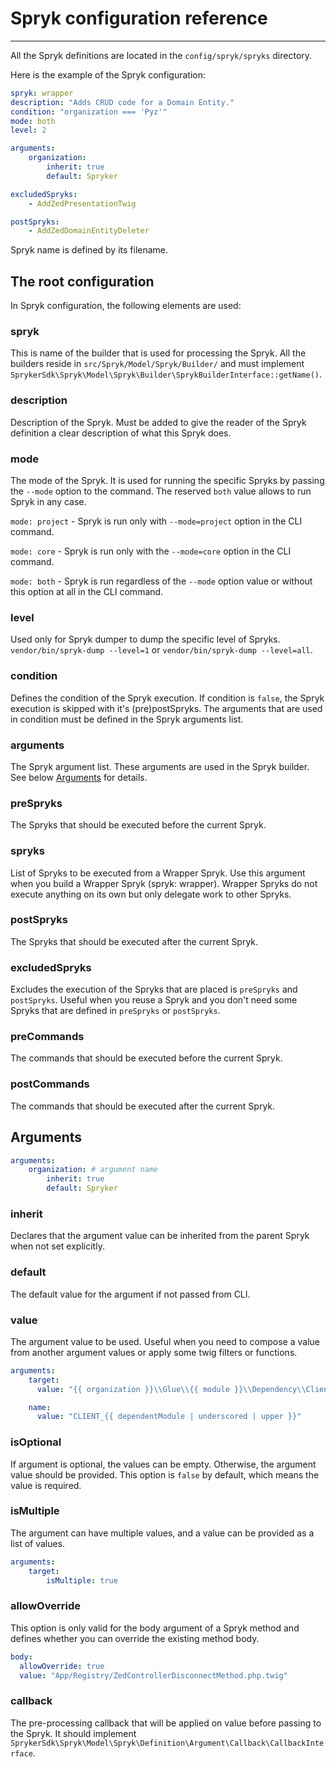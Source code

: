 # Spryk configuration reference
___

All the Spryk definitions are located in the `config/spryk/spryks` directory.

Here is the example of the Spryk configuration:
```yaml
spryk: wrapper
description: "Adds CRUD code for a Domain Entity."
condition: "organization === 'Pyz'"
mode: both
level: 2

arguments:
    organization:
        inherit: true
        default: Spryker

excludedSpryks:
    - AddZedPresentationTwig

postSpryks:
    - AddZedDomainEntityDeleter
```

Spryk name is defined by its filename.

## The root configuration

In Spryk configuration, the following elements are used:

### spryk
This is name of the builder that is used for processing the Spryk. All the builders reside in `src/Spryk/Model/Spryk/Builder/`
and must implement `SprykerSdk\Spryk\Model\Spryk\Builder\SprykBuilderInterface::getName()`.

### description
Description of the Spryk. Must be added to give the reader of the Spryk definition a clear description of what this Spryk does.

### mode
The mode of the Spryk. It is used for running the specific Spryks by passing the `--mode` option to the command. The reserved `both` value allows to run Spryk in any case.

`mode: project` - Spryk is run only with `--mode=project` option in the CLI command.

`mode: core` - Spryk is run only with the `--mode=core` option in the CLI command.

`mode: both` - Spryk is run regardless of the `--mode` option value or without this option at all in the CLI command.


### level
Used only for Spryk dumper to dump the specific level of Spryks.
`vendor/bin/spryk-dump --level=1` or `vendor/bin/spryk-dump --level=all`.

### condition
Defines the condition of the Spryk execution. If condition is `false`, the Spryk execution is skipped with it's (pre)postSpryks. The arguments that are used in condition must be defined in the Spryk arguments list.

### arguments
The Spryk argument list. These arguments are used in the Spryk builder. See below [Arguments](#arguments) for details.

### preSpryks
The Spryks that should be executed before the current Spryk.

### spryks
List of Spryks to be executed from a Wrapper Spryk. Use this argument when you build a Wrapper Spryk (spryk: wrapper). Wrapper Spryks do not execute anything on its own but only delegate work to other Spryks.

### postSpryks
The Spryks that should be executed after the current Spryk.

### excludedSpryks
Excludes the execution of the Spryks that are placed is `preSpryks` and `postSpryks`. Useful when you reuse a Spryk and you don't need some Spryks that are defined in `preSpryks` or `postSpryks`.

### preCommands
The commands that should be executed before the current Spryk.

### postCommands
The commands that should be executed after the current Spryk.

## Arguments

```yaml
arguments:
    organization: # argument name
        inherit: true
        default: Spryker
```

### inherit
Declares that the argument value can be inherited from the parent Spryk when not set explicitly.

### default
The default value for the argument if not passed from CLI.

### value
The argument value to be used. Useful when you need to compose a value from another argument values or apply some twig filters or functions.
```yaml
arguments:
    target:
      value: "{{ organization }}\\Glue\\{{ module }}\\Dependency\\Client\\{{ module }}To{{ dependentModule }}ClientBridge"

    name:
      value: "CLIENT_{{ dependentModule | underscored | upper }}"
```

### isOptional
If argument is optional, the values can be empty. Otherwise, the argument value should be provided. This option is `false` by default, which means the value is required.

### isMultiple
The argument can have multiple values, and a value can be provided as a list of values.
```yaml
arguments:
    target:
        isMultiple: true
```

### allowOverride
This option is only valid for the body argument of a Spryk method and defines whether you can override the existing method body.

```yaml
body:
  allowOverride: true
  value: "App/Registry/ZedControllerDisconnectMethod.php.twig"
```

### callback
The pre-processing callback that will be applied on value before passing to the Spryk. It should implement `SprykerSdk\Spryk\Model\Spryk\Definition\Argument\Callback\CallbackInterface`.
